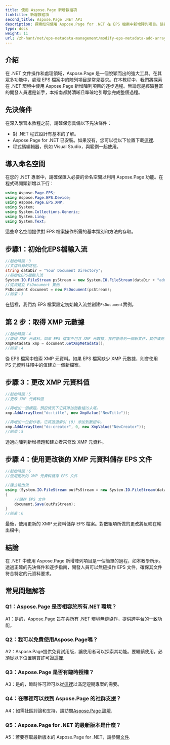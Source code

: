 ```yaml
---
title: 使用 Aspose.Page 新增數組項
linktitle: 新增數組項
second_title: Aspose.Page .NET API
description: 探索如何使用 Aspose.Page for .NET 在 EPS 檔案中新增陣列項目。請按照我們的逐步指南進行無縫文件操作。
type: docs
weight: 11
url: /zh-hant/net/eps-metadata-management/modify-eps-metadata-add-array-items/
---
```

## 介紹

在 .NET 文件操作和處理領域，Aspose.Page 是一個脫穎而出的強大工具。在其眾多功能中，處理 EPS 檔案中的陣列項目是常見要求。在本教程中，我們將探索在 .NET 環境中使用 Aspose.Page 新增陣列項目的逐步過程。無論您是經驗豐富的開發人員還是新手，本指南都將清晰且準確地引導您完成整個過程。

## 先決條件

在深入學習本教程之前，請確保您具備以下先決條件：

- 對 .NET 程式設計有基本的了解。
-  Aspose.Page for .NET 已安裝。如果沒有，您可以從以下位置下載[這裡](https://releases.aspose.com/page/net/).
- 程式碼編輯器，例如 Visual Studio，與範例一起使用。

## 導入命名空間

在您的 .NET 專案中，請確保匯入必要的命名空間以利用 Aspose.Page 功能。在程式碼開頭新增以下行：

```csharp
using Aspose.Page.EPS;
using Aspose.Page.EPS.Device;
using Aspose.Page.EPS.XMP;
using System;
using System.Collections.Generic;
using System.Linq;
using System.Text;
```

這些命名空間提供對 EPS 檔案操作所需的基本類別和方法的存取。

## 步驟1：初始化EPS檔輸入流

```csharp
//起始時間：3
//文檔目錄的路徑。
string dataDir = "Your Document Directory";
//初始化EPS檔輸入流
System.IO.FileStream psStream = new System.IO.FileStream(dataDir + "add_simple_props_input.eps", System.IO.FileMode.Open, System.IO.FileAccess.Read);
//從流建立 PsDocument 實例
PsDocument document = new PsDocument(psStream);            
//結束：3
```

在這裡，我們為 EPS 檔案設定初始輸入流並創建`PsDocument`實例。

## 第 2 步：取得 XMP 元數據

```csharp
//起始時間：4
//取得 XMP 元資料。如果 EPS 檔案不包含 XMP 元數據，我們會得到一個新文件，其中填充了 PS 元資料註釋中的值（%%Creator、%%CreateDate、%%Title 等）
XmpMetadata xmp = document.GetXmpMetadata();
//結束：4
```

從 EPS 檔案中檢索 XMP 元資料。如果 EPS 檔案缺少 XMP 元數據，則會使用 PS 元資料註釋中的值建立一個新檔案。

## 步驟 3：更改 XMP 元資料值

```csharp
//起始時間：5
//更改 XMP 元資料值

//再增加一個標題。預設情況下它將添加到數組的末尾。
xmp.AddArrayItem("dc:title", new XmpValue("NewTitle"));

//再增加一位創作者。它將透過索引 (0) 添加到數組中。
xmp.AddArrayItem("dc:creator", 0, new XmpValue("NewCreator"));
//結束：5
```

透過向陣列新增標題和建立者來修改 XMP 元資料。

## 步驟 4：使用更改後的 XMP 元資料儲存 EPS 文件

```csharp
//起始時間：6
//使用更改的 XMP 元資料儲存 EPS 文件

//建立輸出流
using (System.IO.FileStream outPsStream = new System.IO.FileStream(dataDir + "add_array_items_output.eps", System.IO.FileMode.Create, System.IO.FileAccess.Write))
{
    //儲存 EPS 文件
    document.Save(outPsStream);
}
//結束：6
```

最後，使用更新的 XMP 元資料儲存 EPS 檔案。對數組項所做的更改將反映在輸出檔中。

## 結論

在 .NET 中使用 Aspose.Page 新增陣列項目是一個簡單的過程，如本教學所示。透過正確的先決條件和逐步指南，開發人員可以無縫操作 EPS 文件，確保其文件符合特定的元資料要求。

## 常見問題解答

### Q1：Aspose.Page 是否相容於所有.NET 環境？

A1：是的，Aspose.Page 旨在與所有 .NET 環境無縫協作，提供跨平台的一致功能。

### Q2：我可以免費使用Aspose.Page嗎？

 A2：Aspose.Page提供免費試用版，讓使用者可以探索其功能。要繼續使用，必須從以下位置購買許可證[這裡](https://purchase.aspose.com/buy).

### Q3：Aspose.Page 是否有臨時授權？

 A3：是的，臨時許可證可以從[這裡](https://purchase.aspose.com/temporary-license/)以滿足短期專案的需要。

### Q4：在哪裡可以找到 Aspose.Page 的社群支援？

A4：如需社區討論和支持，請訪問[Aspose.Page 論壇](https://forum.aspose.com/c/page/39).

### Q5：Aspose.Page for .NET 的最新版本是什麼？

 A5：若要存取最新版本的 Aspose.Page for .NET，請參閱[文件](https://reference.aspose.com/page/net/).